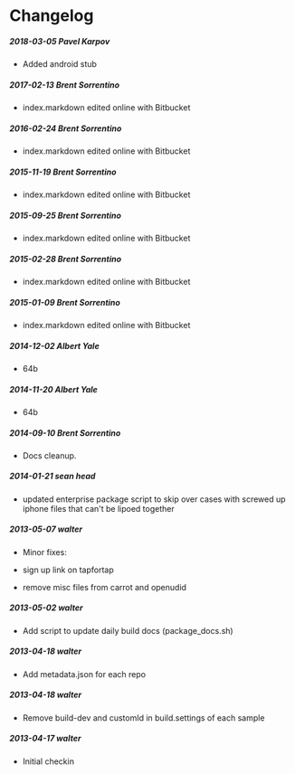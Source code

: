 # Changelog
##### 2018-03-05  Pavel Karpov
 * Added android stub

##### 2017-02-13  Brent Sorrentino
 * index.markdown edited online with Bitbucket

##### 2016-02-24  Brent Sorrentino
 * index.markdown edited online with Bitbucket

##### 2015-11-19  Brent Sorrentino
 * index.markdown edited online with Bitbucket

##### 2015-09-25  Brent Sorrentino
 * index.markdown edited online with Bitbucket

##### 2015-02-28  Brent Sorrentino
 * index.markdown edited online with Bitbucket

##### 2015-01-09  Brent Sorrentino
 * index.markdown edited online with Bitbucket

##### 2014-12-02  Albert Yale
 * 64b

##### 2014-11-20  Albert Yale
 * 64b

##### 2014-09-10  Brent Sorrentino
 * Docs cleanup.

##### 2014-01-21  sean head
 * updated enterprise package script to skip over cases with screwed up iphone files that can't be lipoed together

##### 2013-05-07  walter
 * Minor fixes:

* sign up link on tapfortap
* remove misc files from carrot and openudid

##### 2013-05-02  walter
 * Add script to update daily build docs (package_docs.sh)

##### 2013-04-18  walter
 * Add metadata.json for each repo

##### 2013-04-18  walter
 * Remove build-dev and customId in build.settings of each sample

##### 2013-04-17  walter
 * Initial checkin

